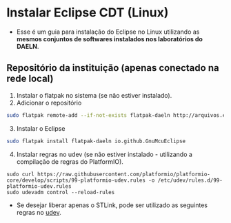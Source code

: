 # Instalar Eclipse CDT (Linux)

- Esse é um guia para instalação do Eclipse no Linux utilizando as __mesmos conjuntos de softwares instalados nos laboratórios do DAELN__.

## Repositório da instituição (apenas conectado na rede local)

1. Instalar o flatpak no sistema (se não estiver instalado).
2. Adicionar o repositório

```bash
sudo flatpak remote-add --if-not-exists flatpak-daeln http://arquivos.eletronica.florianopolis.ifsc.edu.br/flatpak-daeln/flatpak-daeln.flatpakrepo
```

3. Instalar o Eclipse

```bash
sudo flatpak install flatpak-daeln io.github.GnuMcuEclipse
```

4. Instalar regras no udev (se não estiver instalado - utilizando a compilação de regras do PlatformIO).

```
sudo curl https://raw.githubusercontent.com/platformio/platformio-core/develop/scripts/99-platformio-udev.rules -o /etc/udev/rules.d/99-platformio-udev.rules
sudo udevadm control --reload-rules
```

- Se desejar liberar apenas o STLink, pode ser utilizado as seguintes regras no [udev](https://github.com/texane/stlink/tree/master/etc/udev/rules.d).

